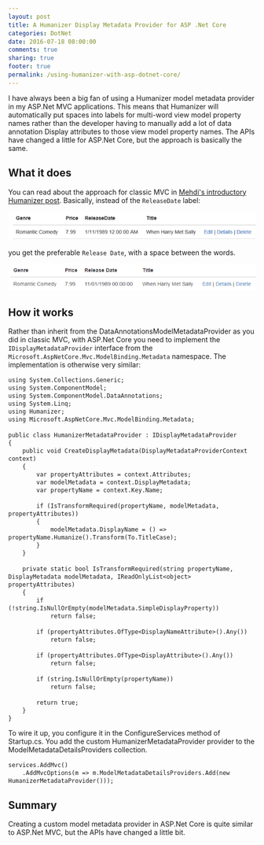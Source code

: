```yaml
---
layout: post
title: A Humanizer Display Metadata Provider for ASP .Net Core
categories: DotNet
date: 2016-07-18 08:00:00
comments: true
sharing: true
footer: true
permalink: /using-humanizer-with-asp-dotnet-core/
---
```


I have always been a big fan of using a Humanizer model metadata provider in my ASP.Net MVC applications. This means that Humanizer will automatically put spaces into labels for multi-word view model property names rather than the developer having to manually add a lot of data annotation Display attributes to those view model property names. The APIs have changed a little for ASP.Net Core, but the approach is basically the same. 
<!--excerpt-->

## What it does
You can read about the approach for classic MVC in [Mehdi's introductory Humanizer post](http://www.mehdi-khalili.com/introducing-humanizer/#what-else). Basically, instead of the `ReleaseDate` label:

![VS test runner](/images/humanizer-original.png) 

you get the preferable `Release Date`, with a space between the words.

![VS test runner](/images/humanizer-after.png) 

## How it works
Rather than inherit from the DataAnnotationsModelMetadataProvider as you did in classic MVC, with ASP.Net Core you need to implement the `IDisplayMetadataProvider` interface from the `Microsoft.AspNetCore.Mvc.ModelBinding.Metadata` namespace. The implementation is otherwise very similar:

    using System.Collections.Generic;
    using System.ComponentModel;
    using System.ComponentModel.DataAnnotations;
    using System.Linq;
    using Humanizer;
    using Microsoft.AspNetCore.Mvc.ModelBinding.Metadata;

    public class HumanizerMetadataProvider : IDisplayMetadataProvider
    {
        public void CreateDisplayMetadata(DisplayMetadataProviderContext context)
        {
            var propertyAttributes = context.Attributes;
            var modelMetadata = context.DisplayMetadata;
            var propertyName = context.Key.Name;

            if (IsTransformRequired(propertyName, modelMetadata, propertyAttributes))
            {
                modelMetadata.DisplayName = () => propertyName.Humanize().Transform(To.TitleCase);
            }
        }

        private static bool IsTransformRequired(string propertyName, DisplayMetadata modelMetadata, IReadOnlyList<object> propertyAttributes)
        {
            if (!string.IsNullOrEmpty(modelMetadata.SimpleDisplayProperty))
                return false;

            if (propertyAttributes.OfType<DisplayNameAttribute>().Any())
                return false;

            if (propertyAttributes.OfType<DisplayAttribute>().Any())
                return false;

            if (string.IsNullOrEmpty(propertyName))
                return false;

            return true;
        }
    }

To wire it up, you configure it in the ConfigureServices method of Startup.cs. You add the custom HumanizerMetadataProvider provider to the ModelMetadataDetailsProviders collection.

    services.AddMvc()
        .AddMvcOptions(m => m.ModelMetadataDetailsProviders.Add(new HumanizerMetadataProvider()));

## Summary
Creating a custom model metadata provider in ASP.Net Core is quite similar to ASP.Net MVC, but the APIs have changed a little bit.